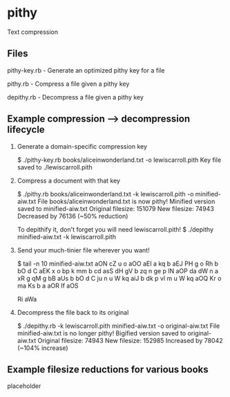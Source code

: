 # pithy
Text compression

## Files

pithy-key.rb - Generate an optimized pithy key for a file

pithy.rb - Compress a file given a pithy key

depithy.rb - Decompress a file given a pithy key

## Example compression --> decompression lifecycle

1. Generate a domain-specific compression key

    $ ./pithy-key.rb books/aliceinwonderland.txt -o lewiscarroll.pith
    Key file saved to ./lewiscarroll.pith

2. Compress a document with that key

    $ ./pithy.rb books/aliceinwonderland.txt -k lewiscarroll.pith -o minified-aiw.txt
    File books/aliceinwonderland.txt is now pithy! Minified version saved to minified-aiw.txt
    Original filesize: 151079
    New filesize:      74943
    Decreased by       76136 (~50% reduction)

    To depithify it, don't forget you will need lewiscarroll.pith!
    $ ./depithy minified-aiw.txt -k lewiscarroll.pith

3. Send your much-tinier file wherever you want!

    $ tail -n 10 minified-aiw.txt
    aON cZ u o aOO aEI a kq b aEJ PH g o 
    Rh b bO d C aEK x o bp k mm 
    b cd asS dH gV b zq n ge p lN aOP 
    da dW n a xR g qM g bB aUs b bO d 
    C ju n u W kq aiJ b dk p vl m u 
    W kq aOQ Kr o ma Ks b a aOR If 
    aOS 

    Ri aWa

4. Decompress the file back to its original

    $ ./depithy.rb -k lewiscarroll.pith minified-aiw.txt -o original-aiw.txt
    File minified-aiw.txt is no longer pithy! Bigified version saved to original-aiw.txt
    Original filesize: 74943
    New filesize:      152985
    Increased by       78042 (~104% increase)

## Example filesize reductions for various books

placeholder